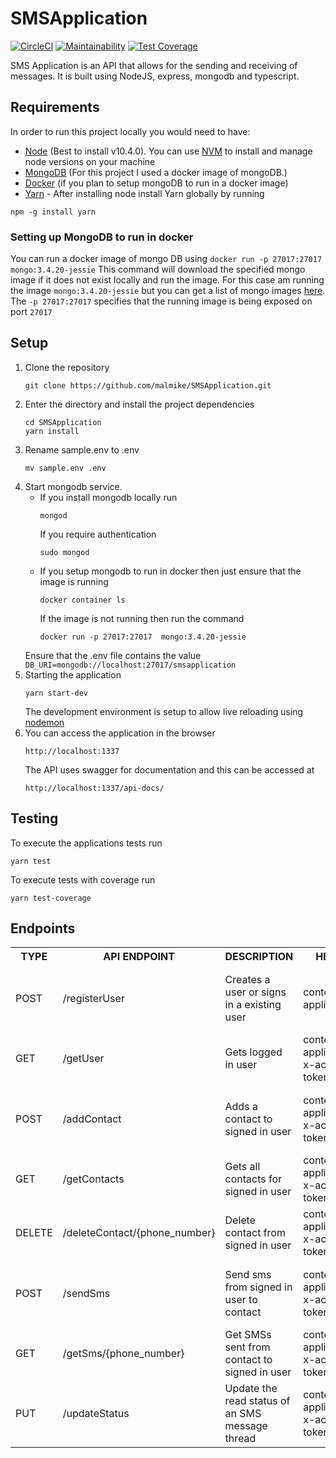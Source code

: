 # SMSApplication

[![CircleCI](https://circleci.com/gh/malmike/SMSApplication.svg?style=svg)](https://circleci.com/gh/malmike/SMSApplication)
[![Maintainability](https://api.codeclimate.com/v1/badges/fcb2d0ac168ba2dadf5c/maintainability)](https://codeclimate.com/github/malmike/SMSApplication/maintainability)
[![Test Coverage](https://api.codeclimate.com/v1/badges/fcb2d0ac168ba2dadf5c/test_coverage)](https://codeclimate.com/github/malmike/SMSApplication/test_coverage)


SMS Application is an API that allows for the sending and receiving of messages. It is built using NodeJS, express, mongodb and typescript.

## Requirements
In order to run this project locally you would need to have:
- [Node](https://nodejs.org/en/) (Best to install v10.4.0). You can use [NVM](https://github.com/nvm-sh/nvm) to install and manage node versions on your machine
- [MongoDB](https://www.mongodb.com/) (For this project I used a docker image of mongoDB.)
- [Docker](https://www.docker.com) (if you plan to setup mongoDB to run in a docker image)
- [Yarn](https://yarnpkg.com/) - After installing node install Yarn globally by running
```
npm -g install yarn
```

### Setting up MongoDB to run in docker
You can run a docker image of mongo DB using `docker run -p 27017:27017  mongo:3.4.20-jessie`
This command will download the specified mongo image if it does not exist locally and run the image. For this case am running the image `mongo:3.4.20-jessie` but you can get a list of mongo images [here](https://hub.docker.com/_/mongo). The `-p 27017:27017` specifies that the running image is being exposed on port `27017`


## Setup
1. Clone the repository
    ```
    git clone https://github.com/malmike/SMSApplication.git
    ```
2. Enter the directory and install the project dependencies
    ```
    cd SMSApplication
    yarn install
    ```
3. Rename sample.env to .env
    ```
    mv sample.env .env
    ```
4. Start mongodb service.
    - If you install mongodb locally run
      ```
      mongod
      ```
      If you require authentication
      ```
      sudo mongod
      ```
    - If you setup mongodb to run in docker then just ensure that the image is running
      ```
      docker container ls
      ```
      If the image is not running then run the command
      ```
      docker run -p 27017:27017  mongo:3.4.20-jessie
      ```
    Ensure that the .env file contains the value `DB_URI=mongodb://localhost:27017/smsapplication`
5. Starting the application
    ```
    yarn start-dev
    ```
    The development environment is setup to allow live reloading using [nodemon](https://nodemon.io/)
6. You can access the application in the browser
    ```
    http://localhost:1337
    ```
    The API uses swagger for documentation and this can be accessed at
    ```
    http://localhost:1337/api-docs/
    ```

## Testing
To execute the applications tests run
```
yarn test
```
To execute tests with coverage run
```
yarn test-coverage
```

## Endpoints
<table>
  <tr>
    <th>TYPE</th>
    <th>API ENDPOINT</th>
    <th>DESCRIPTION</th>
    <th>HEADERS</th>
    <th>PAYLOAD</th>
  </tr>
  <tr>
    <td>POST</td>
    <td>/registerUser</td>
    <td>Creates a user or signs in a existing user</td>
    <td>content-type: applicaton/json</td>
    <td>
      <pre>
      {
        "name": "string",
        "phone_number": "string
      }
      </pre>
    </td>
  </tr>
  <tr>
    <td>GET</td>
    <td>/getUser</td>
    <td>Gets logged in user</td>
    <td>content-type: applicaton/json </br>  x-access-token: token</td>
    <td><pre></pre></td>
  </tr>
  <tr>
    <td>POST</td>
    <td>/addContact</td>
    <td>Adds a contact to signed in user</td>
    <td>content-type: applicaton/json </br>  x-access-token: token</td>
    <td>
      <pre>
      {
        "contact_name": "string",
        "contact_phone_number": "string"
      }
      </pre>
    </td>
  </tr>
  <tr>
    <td>GET</td>
    <td>/getContacts</td>
    <td>Gets all contacts for signed in user</td>
    <td>content-type: applicaton/json </br>  x-access-token: token</td>
    <td><pre></pre></td>
  </tr>
  <tr>
    <td>DELETE</td>
    <td>/deleteContact/{phone_number}</td>
    <td>Delete contact from signed in user</td>
    <td>content-type: applicaton/json </br>  x-access-token: token</td>
    <td><pre></pre></td>
  </tr>
  <tr>
    <td>POST</td>
    <td>/sendSms</td>
    <td>Send sms from signed in user to contact</td>
    <td>content-type: applicaton/json </br>  x-access-token: token</td>
    <td>
      <pre>
      {
        "receiver_phone_number": "string",
        "message": "string"
      }
      </pre>
    </td>
  </tr>
  <tr>
    <td>GET</td>
    <td>/getSms/{phone_number}</td>
    <td>Get SMSs sent from contact to signed in user</td>
    <td>content-type: applicaton/json </br>  x-access-token: token</td>
    <td><pre></pre></td>
  </tr>
  <tr>
    <td>PUT</td>
    <td>/updateStatus</td>
    <td>Update the read status of an SMS message thread</td>
    <td>content-type: applicaton/json </br>  x-access-token: token</td>
    <td>
      <pre>
      {
        "message_thread": "string"
      }
      </pre>
    </td>
  </tr>
</table>

